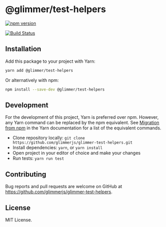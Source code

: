 # @glimmer/test-helpers

[![npm version](https://badge.fury.io/js/%40glimmer%2Ftest-helpers.svg)](https://badge.fury.io/js/%40glimmer%2Ftest-helpers)

[![Build Status](https://travis-ci.org/glimmerjs/glimmer-test-helpers.svg?branch=master)](https://travis-ci.org/glimmerjs/glimmer-test-helpers)

## Installation

Add this package to your project with Yarn:

```bash
yarn add @glimmer/test-helpers
```

Or alternatively with npm:

```bash
npm install --save-dev @glimmer/test-helpers
```

## Development

For the development of this project, Yarn is preferred over npm. However, any Yarn command can be replaced by the npm equivalent.
See [Migration from npm](https://yarnpkg.com/lang/en/docs/migrating-from-npm/) in the Yarn documentation for a list of the equivalent commands.

* Clone repository locally: `git clone https://github.com/glimmerjs/glimmer-test-helpers.git`
* Install dependencies: `yarn`, or `yarn install`
* Open project in your editor of choice and make your changes
* Run tests: `yarn run test`

## Contributing

Bug reports and pull requests are welcome on GitHub at https://github.com/glimmerjs/glimmer-test-helpers.

## License

MIT License.
